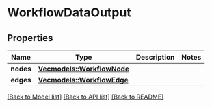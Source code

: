 # WorkflowDataOutput

## Properties

Name | Type | Description | Notes
------------ | ------------- | ------------- | -------------
**nodes** | [**Vec<models::WorkflowNode>**](WorkflowNode.md) |  | 
**edges** | [**Vec<models::WorkflowEdge>**](WorkflowEdge.md) |  | 

[[Back to Model list]](../README.md#documentation-for-models) [[Back to API list]](../README.md#documentation-for-api-endpoints) [[Back to README]](../README.md)


